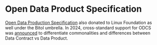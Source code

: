 # Open Data Product Specification

[Open Data Production Specification](https://opendataproducts.org/) also donated to Linux Foundation as well under the Bitol umbrella. In 2024, cross-standard support for ODCS was [announced](https://blog.opendataproducts.org/data-contract-support-added-to-open-data-product-specification-90b570ace1d7) to differentiate commonalities and differences between Data Contract vs Data Product.
